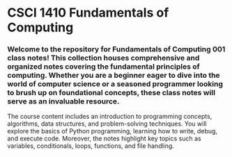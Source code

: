 # CSCI 1410 Fundamentals of Computing

### Welcome to the repository for Fundamentals of Computing 001 class notes! This collection houses comprehensive and organized notes covering the fundamental principles of computing. Whether you are a beginner eager to dive into the world of computer science or a seasoned programmer looking to brush up on foundational concepts, these class notes will serve as an invaluable resource.

The course content includes an introduction to programming concepts, algorithms, data structures, and problem-solving techniques. You will explore the basics of Python programming, learning how to write, debug, and execute code. Moreover, the notes highlight key topics such as variables, conditionals, loops, functions, and file handling.